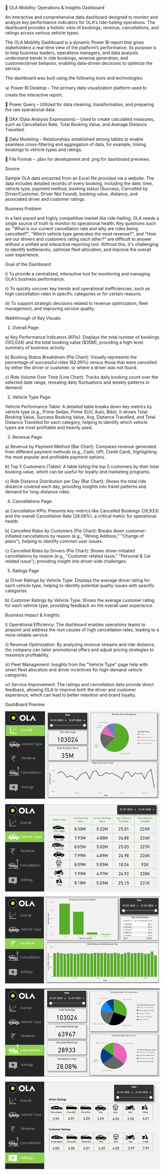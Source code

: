 🚗 OLA Mobility: Operations & Insights Dashboard

An interactive and comprehensive data dashboard designed to monitor and analyze key performance indicators for OLA's ride-hailing operations. The dashboard provides a holistic view of bookings, revenue, cancellations, and ratings across various vehicle types.

The OLA Mobility Dashboard is a dynamic Power BI report that gives stakeholders a real-time view of the platform’s performance. Its purpose is to help business leaders, operations managers, and data analysts understand trends in ride bookings, revenue generation, and customer/driver behavior, enabling data-driven decisions to optimize the service.

The dashboard was built using the following tools and technologies:

📊 Power BI Desktop – The primary data visualization platform used to create the interactive report.

📂 Power Query – Utilized for data cleaning, transformation, and preparing the raw operational data.

🧠 DAX (Data Analysis Expressions) – Used to create calculated measures, such as Cancellation Rate, Total Booking Value, and Average Distance Travelled.

📝 Data Modeling – Relationships established among tables to enable seamless cross-filtering and aggregation of data, for example, linking bookings to vehicle types and ratings.

📁 File Format – .pbix for development and .png for dashboard previews.

Source

Sample OLA data extracted from an Excel file provided via a website. The data includes detailed records of every booking, including the date, time, vehicle type, payment method, booking status (Success, Cancelled by Driver/Customer, Driver Not Found), booking value, distance, and associated driver and customer ratings.

Business Problem

In a fast-paced and highly competitive market like ride-hailing, OLA needs a single source of truth to monitor its operational health.
Key questions such as: "What is our current cancellation rate and why are rides being cancelled?", "Which vehicle type generates the most revenue?", and "How are our drivers and customers rating each other?" are difficult to answer without a unified and interactive reporting tool. Without this, it's challenging to identify bottlenecks, optimize fleet allocation, and improve the overall user experience.

Goal of the Dashboard

  i) To provide a centralized, interactive tool for monitoring and managing OLA's business performance.

  ii) To quickly uncover key trends and operational inefficiencies, such as high cancellation rates in specific categories or for certain        reasons.

  iii) To support strategic decisions related to revenue optimization, fleet management, and improving service quality.

Walkthrough of Key Visuals

1. Overall Page:

a) Key Performance Indicators (KPIs): Displays the total number of bookings (103,024) and the total booking value ($35M), providing a         high-level summary of business activity.

b) Booking Status Breakdown (Pie Chart): Visually represents the percentage of successful rides (62.09%) versus those that were               cancelled by either the driver or customer, or where a driver was not found.

c) Ride Volume Over Time (Line Chart): Tracks daily booking count over the selected date range, revealing daily fluctuations and weekly       patterns in demand.

2. Vehicle Type Page:

  Vehicle Performance Table: A detailed table breaks down key metrics by vehicle type (e.g., Prime Sedan, Prime SUV, Auto, Bike). It shows   Total Booking Value, Success Booking Value, Avg. Distance Travelled, and Total Distance Travelled for each category, helping to identify   which vehicle types are most profitable and heavily used.

3. Revenue Page:

a) Revenue by Payment Method (Bar Chart): Compares revenue generated from different payment methods (e.g., Cash, UPI, Credit Card),           highlighting the most popular and profitable payment options.

b) Top 5 Customers (Table): A table listing the top 5 customers by their total booking value, which can be useful for loyalty and             marketing programs.

c) Ride Distance Distribution per Day (Bar Chart): Shows the total ride distance covered each day, providing insights into travel             patterns and demand for long-distance rides.

4. Cancellations Page:

a) Cancellation KPIs: Presents key metrics like Cancelled Bookings (28,933) and the overall Cancellation Rate (28.08%), a critical            metric for operational health.

b) Cancelled Rides by Customers (Pie Chart): Breaks down customer-initiated cancellations by reason (e.g., "Wrong Address," "Change of        plans"), helping to identify common user issues.

c) Cancelled Rides by Drivers (Pie Chart): Shows driver-initiated cancellations by reason (e.g., "Customer related issue," "Personal &        Car related issue"), providing insight into driver-side challenges.

5. Ratings Page

a) Driver Ratings by Vehicle Type: Displays the average driver rating for each vehicle type, helping to identify potential quality            issues with specific categories.

b) Customer Ratings by Vehicle Type: Shows the average customer rating for each vehicle type, providing feedback on the overall user          experience.

Business Impact & Insights

i) Operational Efficiency: The dashboard enables operations teams to pinpoint and address the root causes of high cancellation rates, leading to a more reliable service.

ii) Revenue Optimization: By analyzing revenue streams and ride distance, the company can tailor promotional offers and adjust pricing strategies to maximize profitability.

iii) Fleet Management: Insights from the "Vehicle Type" page help with smart fleet allocation and driver incentives for high-demand vehicle categories.

iv) Service Improvement: The ratings and cancellation data provide direct feedback, allowing OLA to improve both the driver and customer experience, which can lead to better retention and brand loyalty.

DashBoard Preview

![DashBoard Preview](https://github.com/ki2345/Ola_Project/blob/main/Snapshots%20of%20the%20DashBoard/Page_1.png)

![DashBoard Preview](https://github.com/ki2345/Ola_Project/blob/main/Snapshots%20of%20the%20DashBoard/Page_2.png)

![DashBoard Preview](https://github.com/ki2345/Ola_Project/blob/main/Snapshots%20of%20the%20DashBoard/Page_3.png)

![DashBoard Preview](https://github.com/ki2345/Ola_Project/blob/main/Snapshots%20of%20the%20DashBoard/Page_4.png)

![DashBoard Preview](https://github.com/ki2345/Ola_Project/blob/main/Snapshots%20of%20the%20DashBoard/Page_5.png)
